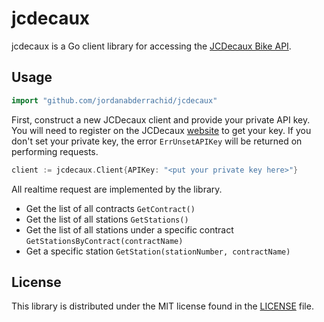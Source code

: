 # jcdecaux #

jcdecaux is a Go client library for accessing the [JCDecaux Bike API](https://developer.jcdecaux.com).

## Usage ##

```go
import "github.com/jordanabderrachid/jcdecaux"
```

First, construct a new JCDecaux client and provide your private API key. You will need to register on the JCDecaux
[website](https://developer.jcdecaux.com) to get your key. If you don't set your private key, the error `ErrUnsetAPIKey`
will be returned on performing requests.

```go
client := jcdecaux.Client{APIKey: "<put your private key here>"}
```

All realtime request are implemented by the library.

- Get the list of all contracts `GetContract()`
- Get the list of all stations `GetStations()`
- Get the list of all stations under a specific contract `GetStationsByContract(contractName)`
- Get a specific station `GetStation(stationNumber, contractName)`


## License ##

This library is distributed under the MIT license found in the [LICENSE](./LICENSE.md)
file.
